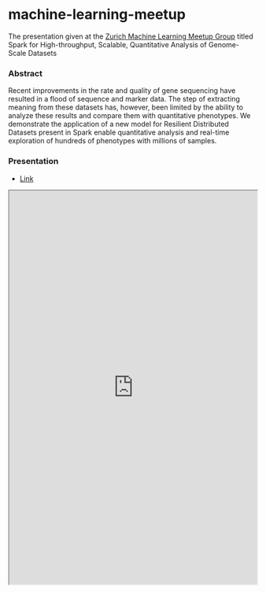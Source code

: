 machine-learning-meetup
=======================

The presentation given at the [Zurich Machine Learning Meetup Group](http://www.meetup.com/Zurich-Machine-Learning/events/173308612/) titled Spark for High-throughput, Scalable, Quantitative Analysis of Genome-Scale Datasets 

### Abstract
Recent improvements in the rate and quality of gene sequencing have resulted in a flood of sequence and marker data. The step of extracting meaning from these datasets has, however, been limited by the ability to analyze these results and compare them with quantitative phenotypes. We demonstrate the application of a new model for Resilient Distributed Datasets present in Spark enable quantitative analysis and real-time exploration of hundreds of phenotypes with millions of samples. 

### Presentation
- [Link](https://rawgithub.com/4Quant/machine-learning-meetup/master/zurichMLPresentation.html)

<iframe src='https://rawgithub.com/4Quant/machine-learning-meetup/master/zurichMLPresentation.html' width='100%' height='800'></iframe>
